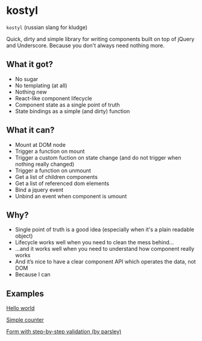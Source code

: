 # kostyl
`kostyl` (russian slang for kludge)

Quick, dirty and simple library for writing components built on top of jQuery and Underscore.
Because you don't always need nothing more.

## What it got?
* No sugar
* No templating (at all)
* Nothing new
* React-like component lifecycle
* Component state as a single point of truth
* State bindings as a simple (and dirty) function

## What it can?
* Mount at DOM node
* Trigger a function on mount
* Trigger a custom fuction on state change (and do not trigger when nothing really changed)
* Trigger a function on unmount
* Get a list of children components
* Get a list of referenced dom elements
* Bind a jquery event
* Unbind an event when component is umount

## Why?
* Single point of truth is a good idea (especially when it's a plain readable object)
* Lifecycle works well when you need to clean the mess behind...
* ...and it works well when you need to understand how component really works
* And it’s nice to have a clear component API which operates the data, not DOM
* Because I can

## Examples
[Hello world](http://jsbin.com/xisidi/22/edit?html,js,output)

[Simple counter](http://jsbin.com/pidare/2/edit?html,js,output)

[Form with step-by-step validation (by parsley)](http://jsbin.com/numufi/69/edit?html,js,output)
